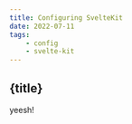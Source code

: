 ```yaml
---
title: Configuring SvelteKit
date: 2022-07-11
tags: 
    - config
    - svelte-kit
---
```


## {title}

yeesh!